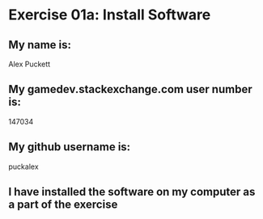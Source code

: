 
# Exercise 01a: Install Software

## My name is:
Alex Puckett

## My gamedev.stackexchange.com user number is:
147034

## My github username is:
puckalex

## I have installed the software on my computer as a part of the exercise
